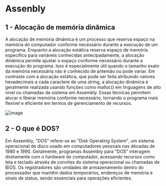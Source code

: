 # Assenbly

## 1 - Alocação de memória dinâmica

A alocação de memória dinâmica é um processo que reserva espaço na memória do computador conforme necessário durante a execução de um programa. Enquanto a alocação estática reserva espaço de memória específico para variáveis conhecidas antecipadamente, a alocação dinâmica permite ajustar o espaço conforme necessário durante a execução do programa. Isso é especialmente útil quando o tamanho exato da memória necessária não é conhecido de antemão ou pode variar. Em contraste com a alocação estática, que pode ser feita atribuindo valores hexadecimais a cada caractere de uma string, a alocação dinâmica é geralmente realizada usando funções como malloc() em linguagens de alto nível ou chamadas de sistema em Assembly. Essas técnicas permitem alocar e liberar memória conforme necessário, tornando o programa mais flexível e eficiente em termos de gerenciamento de recursos.

![image](https://github.com/IanSiqueira/Assenbly/assets/101524235/dab8451b-94be-4a2b-a669-9814ffa288f1)

## 2 -  O que é DOS?

Em Assembly, "DOS" refere-se ao "Disk Operating System", um sistema operacional de disco usado em computadores pessoais nas décadas de 1980 e 1990. Geralmente, programas Assembly para "DOS" interagem diretamente com o hardware do computador, acessando recursos como tela e teclado através de convites do sistema operacional ou chamadas de BIOS. Os registradores são unidades de armazenamento dentro do processador que mantêm dados temporários, endereços de memória e sinais de status, sendo essenciais para operações eficientes.









